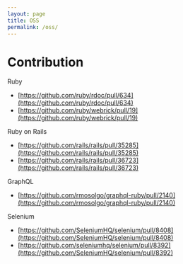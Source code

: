 ```yaml
---
layout: page
title: OSS
permalink: /oss/
---
```


# Contribution
Ruby
- [https://github.com/ruby/rdoc/pull/634](https://github.com/ruby/rdoc/pull/634)
- [https://github.com/ruby/webrick/pull/19](https://github.com/ruby/webrick/pull/19)

Ruby on Rails
- [https://github.com/rails/rails/pull/35285](https://github.com/rails/rails/pull/35285)
- [https://github.com/rails/rails/pull/36723](https://github.com/rails/rails/pull/36723)

GraphQL
- [https://github.com/rmosolgo/graphql-ruby/pull/2140](https://github.com/rmosolgo/graphql-ruby/pull/2140)

Selenium
- [https://github.com/SeleniumHQ/selenium/pull/8408](https://github.com/SeleniumHQ/selenium/pull/8408)
- [https://github.com/seleniumhq/selenium/pull/8392](https://github.com/SeleniumHQ/selenium/pull/8392)
